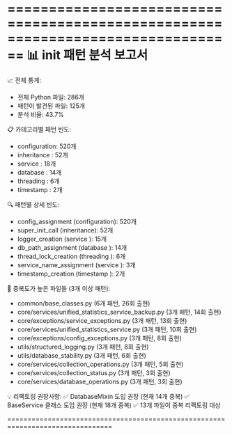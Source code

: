 ================================================================================
📊 __init__ 패턴 분석 보고서
================================================================================

📈 전체 통계:
  - 전체 Python 파일: 286개
  - 패턴이 발견된 파일: 125개
  - 분석 비율: 43.7%

📋 카테고리별 패턴 빈도:
  - configuration: 520개
  - inheritance :  52개
  - service     :  18개
  - database    :  14개
  - threading   :   6개
  - timestamp   :   2개

🔍 패턴별 상세 빈도:
  - config_assignment         (configuration): 520개
  - super_init_call           (inheritance):  52개
  - logger_creation           (service   ):  15개
  - db_path_assignment        (database  ):  14개
  - thread_lock_creation      (threading ):   6개
  - service_name_assignment   (service   ):   3개
  - timestamp_creation        (timestamp ):   2개

🎯 중복도가 높은 파일들 (3개 이상 패턴):
  - common/base_classes.py                             (6개 패턴, 26회 출현)
  - core/services/unified_statistics_service_backup.py (3개 패턴, 14회 출현)
  - core/exceptions/service_exceptions.py              (3개 패턴, 13회 출현)
  - core/services/unified_statistics_service.py        (3개 패턴, 10회 출현)
  - core/exceptions/config_exceptions.py               (3개 패턴, 8회 출현)
  - utils/structured_logging.py                        (3개 패턴, 8회 출현)
  - utils/database_stability.py                        (3개 패턴, 6회 출현)
  - core/services/collection_operations.py             (3개 패턴, 5회 출현)
  - core/services/collection_status.py                 (3개 패턴, 3회 출현)
  - core/services/database_operations.py               (3개 패턴, 3회 출현)

💡 리팩토링 권장사항:
  ✅ DatabaseMixin 도입 권장 (현재 14개 중복)
  ✅ BaseService 클래스 도입 권장 (현재 18개 중복)
  ✅ 13개 파일이 중복 리팩토링 대상

================================================================================